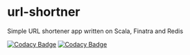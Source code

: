 # url-shortner
Simple URL shortener app written on Scala, Finatra and Redis

[![Codacy Badge](https://api.codacy.com/project/badge/grade/74ac631fa7bb4c13b094ab1a1b495a8b)](https://www.codacy.com/app/alex-korotkikh/url-shortner)
[![Codacy Badge](https://api.codacy.com/project/badge/coverage/74ac631fa7bb4c13b094ab1a1b495a8b)](https://www.codacy.com/app/alex-korotkikh/url-shortner)
